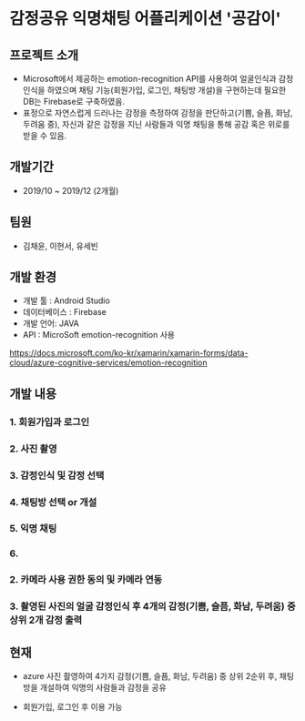 # 감정공유 익명채팅 어플리케이션 '공감이'

## 프로젝트 소개 
* Microsoft에서 제공하는 emotion-recognition API를 사용하여 얼굴인식과 감정인식을 하였으며 채팅 기능(회원가입, 로그인, 채팅방 개설)을 구현하는데 필요한 DB는 Firebase로 구축하였음.  
* 표정으로 자연스럽게 드러나는 감정을 측정하여 감정을 판단하고(기쁨, 슬픔, 화남, 두려움 중), 자신과 같은 감정을 지닌 사람들과 익명 채팅을 통해 공감 혹은 위로를 받을 수 있음.

## 개발기간
* 2019/10 ~ 2019/12 (2개월)

## 팀원
* 김채윤, 이현서, 유세빈

## 개발 환경
* 개발 툴 : Android Studio
* 데이터베이스 : Firebase
* 개발 언어: JAVA
* API : MicroSoft emotion-recognition 사용

https://docs.microsoft.com/ko-kr/xamarin/xamarin-forms/data-cloud/azure-cognitive-services/emotion-recognition


## 개발 내용
### 1. 회원가입과 로그인
### 2. 사진 촬영
### 3. 감정인식 및 감정 선택
### 4. 채팅방 선택 or 개설
### 5. 익명 채팅
### 6. 
### 2. 카메라 사용 권한 동의 및 카메라 연동
### 3. 촬영된 사진의 얼굴 감정인식 후 4개의 감정(기쁨, 슬픔, 화남, 두려움) 중 상위 2개 감정 출력
### 
 
## 현재
- azure
사진 촬영하여  4가지 감정(기쁨, 슬픔, 화남, 두려움) 중 상위 2순위  후, 채팅방을 개설하여 익명의 사람들과 감정을 공유
* 회원가입, 로그인 후 이용 가능

